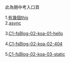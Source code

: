 此為期中考入口頁

1.[有幾個this](https://github.com/hongyushi101094/ws108a/blob/master/%E6%9C%9F%E4%B8%AD%E8%80%83%E5%85%A5%E5%8F%A3%E9%A0%81/How%20many%20this%20in%20the%20code(arrow).js)
<br>2.[async](https://github.com/hongyushi101094/ws108a/blob/master/%E6%9C%9F%E4%B8%AD%E8%80%83%E5%85%A5%E5%8F%A3%E9%A0%81/async.js)</br>
<br>3.[C1-fsBlog-02-koa-01-hello](https://github.com/hongyushi101094/ws108a/blob/master/exercise/03/01-hello/app.js)</br>
<br>4.[C1-fsBlog-02-koa-02-404](https://github.com/hongyushi101094/ws108a/blob/master/exercise/03/02-404/app.js)</br>
<br>5.[C1-fsBlog-02-koa-03-static](https://github.com/hongyushi101094/ws108a/blob/master/exercise/03/03-static/app.js)</br>
